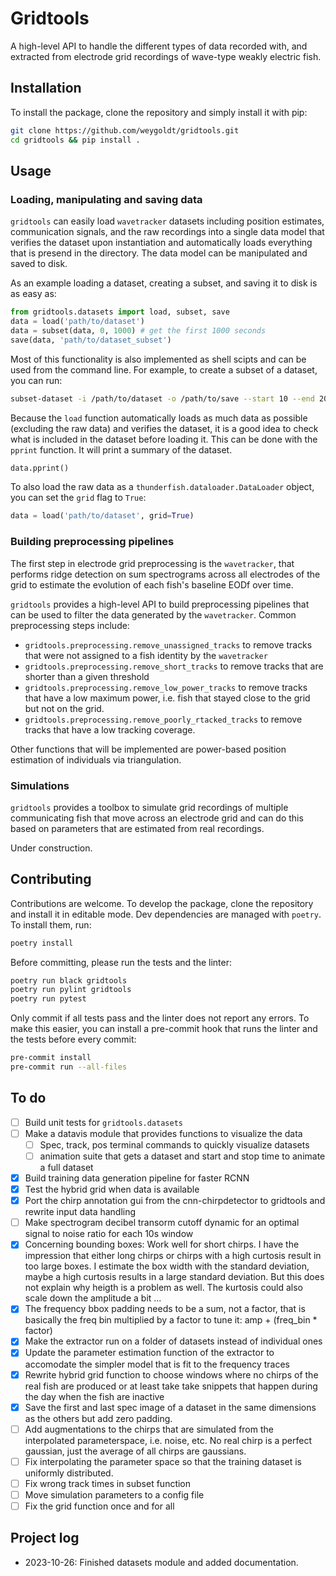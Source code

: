 # Gridtools 

A high-level API to handle the different types of data recorded with, and extracted from electrode grid recordings of wave-type weakly electric fish.

## Installation

To install the package, clone the repository and simply install it with pip:

```bash
git clone https://github.com/weygoldt/gridtools.git
cd gridtools && pip install .
```

## Usage

### Loading, manipulating and saving data

`gridtools` can easily load `wavetracker` datasets including 
position estimates, communication signals, and the raw recordings 
into a single data model that verifies the dataset upon instantiation and automatically loads everything that is presend in the directory. The data model can be manipulated and saved to disk.

As an example loading a dataset, creating a subset, and saving it to disk is as easy as:

```python
from gridtools.datasets import load, subset, save
data = load('path/to/dataset')
data = subset(data, 0, 1000) # get the first 1000 seconds
save(data, 'path/to/dataset_subset')
```

Most of this functionality is also implemented as shell scipts and can 
be used from the command line. For example, to create a subset of a dataset,
you can run:

```bash
subset-dataset -i /path/to/dataset -o /path/to/save --start 10 --end 20
```

Because the `load` function automatically loads as much data as possible (excluding the raw data) and verifies the dataset, it is a good idea to check what is included in the dataset before loading it. This can be done with the `pprint` function. It will print a summary of the dataset.

```python
data.pprint()
```
To also load the raw data as a `thunderfish.dataloader.DataLoader` object, you can set the `grid` flag to `True`:

```python
data = load('path/to/dataset', grid=True)
```

### Building preprocessing pipelines

The first step in electrode grid preprocessing is the `wavetracker`, that 
performs ridge detection on sum spectrograms across all electrodes of the grid
to estimate the evolution of each fish's baseline EODf over time. 

`gridtools` provides a high-level API to build preprocessing pipelines that
can be used to filter the data generated by the `wavetracker`. Common preprocessing
steps include:

- `gridtools.preprocessing.remove_unassigned_tracks` to remove tracks that were not assigned to a fish identity by the `wavetracker`
- `gridtools.preprocessing.remove_short_tracks` to remove tracks that are shorter than a given threshold
- `gridtools.preprocessing.remove_low_power_tracks` to remove tracks that have a low maximum power, i.e. fish that stayed close to the grid but not on the grid.
- `gridtools.preprocessing.remove_poorly_rtacked_tracks` to remove tracks that have a low tracking coverage.

Other functions that will be implemented are power-based position estimation
of individuals via triangulation.

### Simulations

`gridtools` provides a toolbox to simulate grid recordings of 
multiple communicating fish that move across an electrode grid
and can do this based on parameters that are estimated from real
recordings.

Under construction.

## Contributing

Contributions are welcome. To develop the package, clone the repository and install it in editable mode. Dev dependencies are managed with `poetry`. To install them, run:

```bash
poetry install
```
Before committing, please run the tests and the linter:

```bash
poetry run black gridtools
poetry run pylint gridtools
poetry run pytest
```
Only commit if all tests pass and the linter does not report any errors. To make this easier, you can install a pre-commit hook that runs the linter and the tests before every commit:

```bash
pre-commit install
pre-commit run --all-files
```
## To do

- [ ] Build unit tests for `gridtools.datasets`
- [ ] Make a datavis module that provides functions to visualize the data
    -  [ ] Spec, track, pos terminal commands to quickly visualize datasets
    -  [ ] animation suite that gets a dataset and start and stop time to animate a full dataset
- [x] Build training data generation pipeline for faster RCNN 
- [x] Test the hybrid grid when data is available
- [x] Port the chirp annotation gui from the cnn-chirpdetector to gridtools and rewrite input data handling
- [ ] Make spectrogram decibel transorm cutoff dynamic for an optimal signal to noise ratio for each 10s window
- [x] Concerning bounding boxes: Work well for short chirps. I have the impression that either long chirps or chirps with a high curtosis result in too large boxes. I estimate the box width with the standard deviation, maybe a high curtosis results in a large standard deviation. But this does not explain why heigth is a problem as well. The kurtosis could also scale down the amplitude a bit ...
- [x] The frequency bbox padding needs to be a sum, not a factor, that is basically the freq bin multiplied by a factor to tune it: amp + (freq_bin * factor)
- [x] Make the extractor run on a folder of datasets instead of individual ones
- [x] Update the parameter estimation function of the extractor to accomodate the simpler model that is fit to the frequency traces
- [x] Rewrite hybrid grid function to choose windows where no chirps of the real fish are produced or at least take take snippets that happen during the day when the fish are inactive
- [x] Save the first and last spec image of a dataset in the same dimensions as the others but add zero padding.
- [ ] Add augmentations to the chirps that are simulated from the interpolated parameterspace, i.e. noise, etc. No real chirp is a perfect gaussian, just the average of all chirps are gaussians.
- [ ] Fix interpolating the parameter space so that the training dataset is uniformly distributed.
- [ ] Fix wrong track times in subset function 
- [ ] Move simulation parameters to a config file
- [ ] Fix the grid function once and for all 

## Project log 

- 2023-10-26: Finished datasets module and added documentation.
